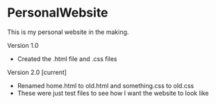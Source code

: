 # PersonalWebsite
This is my personal website in the making.

Version 1.0
- Created the .html file and .css files

Version 2.0 [current]
- Renamed home.html to old.html and something.css to old.css
- These were just test files to see how I want the website to look like
